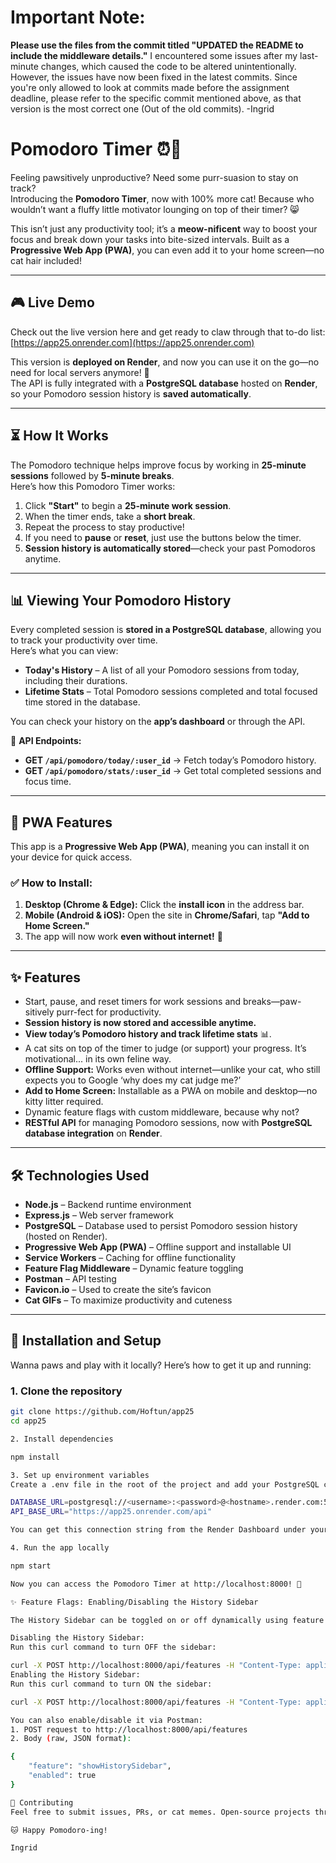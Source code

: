 # Important Note:
**Please use the files from the commit titled "UPDATED the README to include the middleware details."**
I encountered some issues after my last-minute changes, which caused the code to be altered unintentionally. However, the issues have now been fixed in the latest commits. Since you're only allowed to look at commits made before the assignment deadline, please refer to the specific commit mentioned above, as that version is the most correct one (Out of the old commits).
-Ingrid

# Pomodoro Timer ⏰🐾 



Feeling pawsitively unproductive? Need some purr-suasion to stay on track?  
Introducing the **Pomodoro Timer**, now with 100% more cat! Because who wouldn’t want a fluffy little motivator lounging on top of their timer? 😸

This isn’t just any productivity tool; it’s a **meow-nificent** way to boost your focus and break down your tasks into bite-sized intervals. Built as a **Progressive Web App (PWA)**, you can even add it to your home screen—no cat hair included!

---

## 🎮 Live Demo  
Check out the live version here and get ready to claw through that to-do list:  
[https://app25.onrender.com](https://app25.onrender.com)  

This version is **deployed on Render**, and now you can use it on the go—no need for local servers anymore! 🎉  
The API is fully integrated with a **PostgreSQL database** hosted on **Render**, so your Pomodoro session history is **saved automatically**.

---

## ⏳ How It Works  
The Pomodoro technique helps improve focus by working in **25-minute sessions** followed by **5-minute breaks**.  
Here’s how this Pomodoro Timer works:  

1. Click **"Start"** to begin a **25-minute work session**.  
2. When the timer ends, take a **short break**.  
3. Repeat the process to stay productive!  
4. If you need to **pause** or **reset**, just use the buttons below the timer.  
5. **Session history is automatically stored**—check your past Pomodoros anytime.  

---

## 📊 Viewing Your Pomodoro History  
Every completed session is **stored in a PostgreSQL database**, allowing you to track your productivity over time.  
Here’s what you can view:  
- **Today's History** – A list of all your Pomodoro sessions from today, including their durations.  
- **Lifetime Stats** – Total Pomodoro sessions completed and total focused time stored in the database.  

You can check your history on the **app’s dashboard** or through the API.  

📌 **API Endpoints:**  
- **GET `/api/pomodoro/today/:user_id`** → Fetch today’s Pomodoro history.  
- **GET `/api/pomodoro/stats/:user_id`** → Get total completed sessions and focus time.  

---

## 📱 PWA Features  
This app is a **Progressive Web App (PWA)**, meaning you can install it on your device for quick access.  

### ✅ How to Install:  
1. **Desktop (Chrome & Edge):** Click the **install icon** in the address bar.  
2. **Mobile (Android & iOS):** Open the site in **Chrome/Safari**, tap **"Add to Home Screen."**  
3. The app will now work **even without internet!** 🎉  

---

## ✨ Features  
- Start, pause, and reset timers for work sessions and breaks—paw-sitively purr-fect for productivity.  
- **Session history is now stored and accessible anytime.**  
- **View today’s Pomodoro history and track lifetime stats** 📊.  
- A cat sits on top of the timer to judge (or support) your progress. It’s motivational... in its own feline way.  
- **Offline Support:** Works even without internet—unlike your cat, who still expects you to Google ‘why does my cat judge me?’  
- **Add to Home Screen:** Installable as a PWA on mobile and desktop—no kitty litter required.  
- Dynamic feature flags with custom middleware, because why not?  
- **RESTful API** for managing Pomodoro sessions, now with **PostgreSQL database integration** on **Render**.  

---

## 🛠️ Technologies Used  
- **Node.js** – Backend runtime environment  
- **Express.js** – Web server framework  
- **PostgreSQL** – Database used to persist Pomodoro session history (hosted on Render).  
- **Progressive Web App (PWA)** – Offline support and installable UI  
- **Service Workers** – Caching for offline functionality  
- **Feature Flag Middleware** – Dynamic feature toggling  
- **Postman** – API testing  
- **Favicon.io** – Used to create the site’s favicon  
- **Cat GIFs** – To maximize productivity and cuteness  

---

## 🚀 Installation and Setup  
Wanna paws and play with it locally? Here’s how to get it up and running:

### 1. Clone the repository  
```bash
git clone https://github.com/Hoftun/app25
cd app25

2. Install dependencies

npm install

3. Set up environment variables
Create a .env file in the root of the project and add your PostgreSQL connection string from Render:

DATABASE_URL=postgresql://<username>:<password>@<hostname>.render.com:5432/<database_name>
API_BASE_URL="https://app25.onrender.com/api"

You can get this connection string from the Render Dashboard under your PostgreSQL service.

4. Run the app locally

npm start

Now you can access the Pomodoro Timer at http://localhost:8000! 🎉

✨ Feature Flags: Enabling/Disabling the History Sidebar

The History Sidebar can be toggled on or off dynamically using feature flags via the API. Here’s how to change its state:

Disabling the History Sidebar:
Run this curl command to turn OFF the sidebar:

curl -X POST http://localhost:8000/api/features -H "Content-Type: application/json" -d '{"feature": "showHistorySidebar", "enabled": false}'
Enabling the History Sidebar:
Run this curl command to turn ON the sidebar:

curl -X POST http://localhost:8000/api/features -H "Content-Type: application/json" -d '{"feature": "showHistorySidebar", "enabled": true}'

You can also enable/disable it via Postman:
1. POST request to http://localhost:8000/api/features
2. Body (raw, JSON format):

{
    "feature": "showHistorySidebar",
    "enabled": true
}

🐾 Contributing
Feel free to submit issues, PRs, or cat memes. Open-source projects thrive on collaboration!

🐱 Happy Pomodoro-ing!

Ingrid